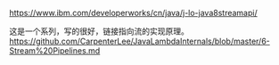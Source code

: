 https://www.ibm.com/developerworks/cn/java/j-lo-java8streamapi/

这是一个系列，写的很好，链接指向流的实现原理。
https://github.com/CarpenterLee/JavaLambdaInternals/blob/master/6-Stream%20Pipelines.md